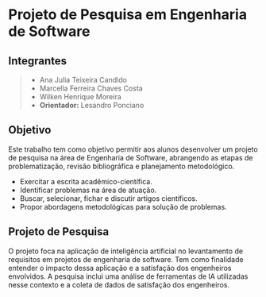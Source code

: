 # Projeto de Pesquisa em Engenharia de Software 

## Integrantes
>- Ana Julia Teixeira Candido
>- Marcella Ferreira Chaves Costa
>- Wilken Henrique Moreira
>- **Orientador:** Lesandro Ponciano


## Objetivo
Este trabalho tem como objetivo permitir aos alunos desenvolver um projeto de pesquisa na área de Engenharia de Software, abrangendo as etapas de problematização, revisão bibliográfica e planejamento metodológico.
- Exercitar a escrita acadêmico-científica.
- Identificar problemas na área de atuação.
- Buscar, selecionar, fichar e discutir artigos científicos.
- Propor abordagens metodológicas para solução de problemas.

## Projeto de Pesquisa
O projeto foca na aplicação de inteligência artificial no levantamento de requisitos em projetos de engenharia de software. Tem como finalidade entender o impacto dessa aplicação e a satisfação dos engenheiros envolvidos. A pesquisa inclui uma análise de ferramentas de IA utilizadas nesse contexto e a coleta de dados de satisfação dos engenheiros.






